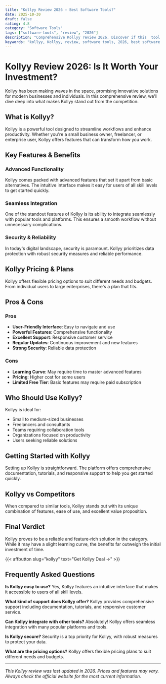 ```yaml
---
title: "Kollyy Review 2026 – Best Software Tools?"
date: 2025-10-30
draft: false
rating: 4.8
category: "Software Tools"
tags: ["software-tools", "review", "2026"]
description: "Comprehensive Kollyy review 2026. Discover if this  tool is the best choice for your needs."
keywords: "kollyy, Kollyy, review, software tools, 2026, best software tools"
---
```


# Kollyy Review 2026: Is It Worth Your Investment?

Kollyy has been making waves in the  space, promising innovative solutions for modern businesses and individuals. In this comprehensive review, we'll dive deep into what makes Kollyy stand out from the competition.

## What is Kollyy?

Kollyy is a powerful  tool designed to streamline workflows and enhance productivity. Whether you're a small business owner, freelancer, or enterprise user, Kollyy offers features that can transform how you work.

## Key Features & Benefits

### Advanced Functionality
Kollyy comes packed with advanced features that set it apart from basic alternatives. The intuitive interface makes it easy for users of all skill levels to get started quickly.

### Seamless Integration
One of the standout features of Kollyy is its ability to integrate seamlessly with popular tools and platforms. This ensures a smooth workflow without unnecessary complications.

### Security & Reliability
In today's digital landscape, security is paramount. Kollyy prioritizes data protection with robust security measures and reliable performance.

## Kollyy Pricing & Plans

Kollyy offers flexible pricing options to suit different needs and budgets. From individual users to large enterprises, there's a plan that fits.

## Pros & Cons

### Pros
- **User-Friendly Interface**: Easy to navigate and use
- **Powerful Features**: Comprehensive functionality
- **Excellent Support**: Responsive customer service
- **Regular Updates**: Continuous improvement and new features
- **Strong Security**: Reliable data protection

### Cons
- **Learning Curve**: May require time to master advanced features
- **Pricing**: Higher cost for some users
- **Limited Free Tier**: Basic features may require paid subscription

## Who Should Use Kollyy?

Kollyy is ideal for:
- Small to medium-sized businesses
- Freelancers and consultants
- Teams requiring collaboration tools
- Organizations focused on productivity
- Users seeking reliable  solutions

## Getting Started with Kollyy

Setting up Kollyy is straightforward. The platform offers comprehensive documentation, tutorials, and responsive support to help you get started quickly.

## Kollyy vs Competitors

When compared to similar tools, Kollyy stands out with its unique combination of features, ease of use, and excellent value proposition.

## Final Verdict

Kollyy proves to be a reliable and feature-rich solution in the  category. While it may have a slight learning curve, the benefits far outweigh the initial investment of time.

{{< affbutton slug="kollyy" text="Get Kollyy Deal →" >}}

## Frequently Asked Questions

**Is Kollyy easy to use?**
Yes, Kollyy features an intuitive interface that makes it accessible to users of all skill levels.

**What kind of support does Kollyy offer?**
Kollyy provides comprehensive support including documentation, tutorials, and responsive customer service.

**Can Kollyy integrate with other tools?**
Absolutely! Kollyy offers seamless integration with many popular platforms and tools.

**Is Kollyy secure?**
Security is a top priority for Kollyy, with robust measures to protect your data.

**What are the pricing options?**
Kollyy offers flexible pricing plans to suit different needs and budgets.

---

*This Kollyy review was last updated in 2026. Prices and features may vary. Always check the official website for the most current information.*
